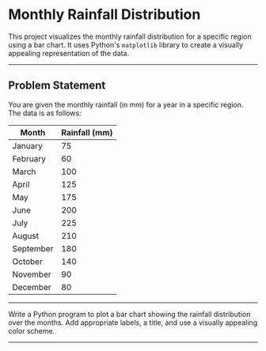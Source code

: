 
# Monthly Rainfall Distribution

This project visualizes the monthly rainfall distribution for a specific region using a bar chart. It uses Python's `matplotlib` library to create a visually appealing representation of the data.

---

## Problem Statement

You are given the monthly rainfall (in mm) for a year in a specific region. The data is as follows:

| Month       | Rainfall (mm) |
|-------------|---------------|
| January     | 75            |
| February    | 60            |
| March       | 100           |
| April       | 125           |
| May         | 175           |
| June        | 200           |
| July        | 225           |
| August      | 210           |
| September   | 180           |
| October     | 140           |
| November    | 90            |
| December    | 80            |


---

Write a Python program to plot a bar chart showing the rainfall distribution over the months. Add appropriate labels, a title, and use a visually appealing color scheme.


---
